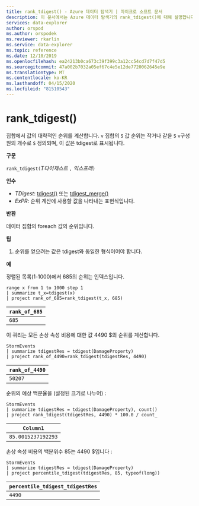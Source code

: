 ```yaml
---
title: rank_tdigest() - Azure 데이터 탐색기 | 마이크로 소프트 문서
description: 이 문서에서는 Azure 데이터 탐색기의 rank_tdigest()에 대해 설명합니다.
services: data-explorer
author: orspod
ms.author: orspodek
ms.reviewer: rkarlin
ms.service: data-explorer
ms.topic: reference
ms.date: 12/10/2019
ms.openlocfilehash: ea24213b0ca673c39f399c3a12cc54cd7d7f47d5
ms.sourcegitcommit: 47a002b7032a05ef67c4e5e12de7720062645e9e
ms.translationtype: MT
ms.contentlocale: ko-KR
ms.lasthandoff: 04/15/2020
ms.locfileid: "81510543"
---
```

# <a name="rank_tdigest"></a>rank_tdigest()

집합에서 값의 대략적인 순위를 계산합니다. `v` 집합의 `S` 값 순위는 작거나 같을 `S` `v`구성원의 개수로 `S` 정의되며, 이 값은 tdigest로 표시됩니다.

**구문**

`rank_tdigest(`*T다이제스트* `,` *익스프레*`)`

**인수**

* *TDigest*: [tdigest()](tdigest-aggfunction.md) 또는 [tdigest_merge()](tdigest-merge-aggfunction.md)
* *ExPR*: 순위 계산에 사용할 값을 나타내는 표현식입니다.

**반환**

데이터 집합의 foreach 값의 순위입니다.

**팁**

1) 순위를 얻으려는 값은 tdigest와 동일한 형식이어야 합니다.

**예**

정렬된 목록(1-1000)에서 685의 순위는 인덱스입니다.

```kusto
range x from 1 to 1000 step 1
| summarize t_x=tdigest(x)
| project rank_of_685=rank_tdigest(t_x, 685)
```

|`rank_of_685`|
|-------------|
|`685`        |

이 쿼리는 모든 손상 속성 비용에 대한 값 4490 $의 순위를 계산합니다.

```kusto
StormEvents
| summarize tdigestRes = tdigest(DamageProperty)
| project rank_of_4490=rank_tdigest(tdigestRes, 4490) 

```

|`rank_of_4490`|
|--------------|
|`50207`       |

순위의 예상 백분율을 (설정된 크기로 나누어) :

```kusto
StormEvents
| summarize tdigestRes = tdigest(DamageProperty), count()
| project rank_tdigest(tdigestRes, 4490) * 100.0 / count_

```

|`Column1`         |
|------------------|
|`85.0015237192293`|


손상 속성 비용의 백분위수 85는 4490 $입니다 :

```kusto
StormEvents
| summarize tdigestRes = tdigest(DamageProperty)
| project percentile_tdigest(tdigestRes, 85, typeof(long))

```

|`percentile_tdigest_tdigestRes`|
|-------------------------------|
|`4490`                         |


